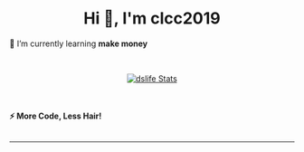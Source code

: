 <h1 align="center">Hi 👋, I'm clcc2019</h1>

 🌱 I’m currently learning **make money**
  
<p align="left">
</p>
<br>
<p align="center">
  <a href="https://github.com/clcc2019" class="rich-diff-level-one">
    <img src="https://readme-stats-server-jackcc.vercel.app/api?username=clcc2019&title_color=333&text_color=777" alt="dslife Stats" >
    <!-- &hide=issues
    <img src="https://github-readme-stats.vercel.app/api?username=clcc2019&hide=issues&title_color=333&text_color=777" alt="dslife Stats" >
    -->
  </a>
</p>

<p align="center">

  <br><br>
  <strong>⚡ More Code, Less Hair! </strong>
  <br><br>
</p>

---
